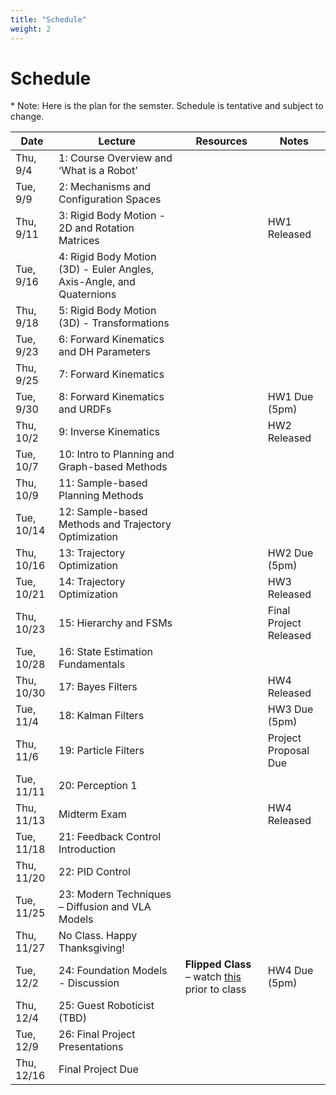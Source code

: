 ```yaml
---
title: "Schedule"
weight: 2
---
```




# Schedule
\* Note: Here is the plan for the semster. Schedule is tentative and subject to change. 


| Date        | Lecture                                               | Resources | Notes                                 |
|-------------|--------------------------------------------------------|-----------|---------------------------------------|
| Thu, 9/4    | 1: Course Overview and ‘What is a Robot’              |           |                                       |
| Tue, 9/9    | 2: Mechanisms and Configuration Spaces                 |           |                                      |
| Thu, 9/11   | 3: Rigid Body Motion - 2D and Rotation Matrices       |           | HW1 Released                          |
| Tue, 9/16   | 4: Rigid Body Motion (3D) - Euler Angles, Axis-Angle, and Quaternions |                                   |
| Thu, 9/18   | 5: Rigid Body Motion (3D) - Transformations           |           |                                       |
| Tue, 9/23   | 6: Forward Kinematics and DH Parameters               |           |                                       |
| Thu, 9/25   | 7: Forward Kinematics                                 |           |                                       |
| Tue, 9/30   | 8: Forward Kinematics and URDFs                       |           | HW1 Due (5pm)                         |
| Thu, 10/2   | 9: Inverse Kinematics                                 |           | HW2 Released                          |
| Tue, 10/7   | 10: Intro to Planning and Graph-based Methods         |           |                                       |
| Thu, 10/9   | 11: Sample-based Planning Methods                     |           |                                       |
| Tue, 10/14  | 12: Sample-based Methods and Trajectory Optimization  |           |                                       |
| Thu, 10/16  | 13: Trajectory Optimization                           |           | HW2 Due (5pm)                          |
| Tue, 10/21  | 14: Trajectory Optimization                           |           | HW3 Released                          |
| Thu, 10/23  | 15: Hierarchy and FSMs                                |           | Final Project Released                |
| Tue, 10/28  | 16: State Estimation Fundamentals                     |           |                                       |
| Thu, 10/30  | 17: Bayes Filters                                     |           | HW4 Released                          |
| Tue, 11/4   | 18: Kalman Filters                                    |           | HW3 Due (5pm)                         |
| Thu, 11/6   | 19: Particle Filters                                  |           | Project Proposal Due                  |
| Tue, 11/11  | 20: Perception 1                                      |           |                                       |
| Thu, 11/13  | Midterm Exam                                          |           | HW4 Released                          |
| Tue, 11/18  | 21: Feedback Control Introduction                     |           |                                       |
| Thu, 11/20  | 22: PID Control                                       |           |                                       |
| Tue, 11/25  | 23: Modern Techniques – Diffusion and VLA Models      |           |                                       |
| Thu, 11/27  | No Class. Happy Thanksgiving!                         |           |                                       |
| Tue, 12/2   | 24: Foundation Models - Discussion                    | **Flipped Class** – watch <a href="https://shorturl.at/Kiexj">this</a> prior to class          | HW4 Due (5pm)                              |
| Thu, 12/4   | 25: Guest Roboticist (TBD)                            |           |                                       |
| Tue, 12/9   | 26: Final Project Presentations                       |           |                                       |
| Thu, 12/16  | Final Project Due                                     |           |                                       |
